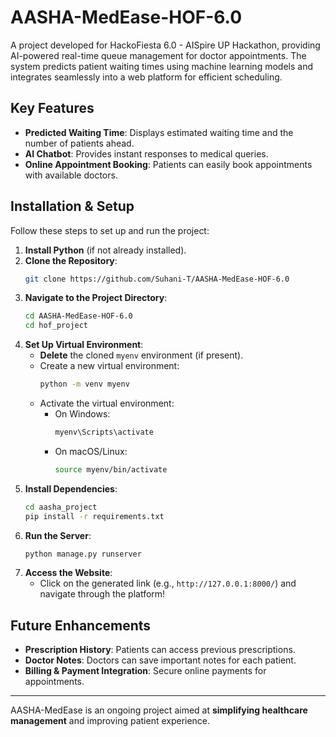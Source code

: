 # AASHA-MedEase-HOF-6.0
A project developed for HackoFiesta 6.0 - AISpire UP Hackathon, providing AI-powered real-time queue management for doctor appointments. The system predicts patient waiting times using machine learning models and integrates seamlessly into a web platform for efficient scheduling.

## Key Features
- **Predicted Waiting Time**: Displays estimated waiting time and the number of patients ahead.
- **AI Chatbot**: Provides instant responses to medical queries.
- **Online Appointment Booking**: Patients can easily book appointments with available doctors.

## Installation & Setup
Follow these steps to set up and run the project:

1. **Install Python** (if not already installed).
2. **Clone the Repository**:
   ```bash
   git clone https://github.com/Suhani-T/AASHA-MedEase-HOF-6.0
   ```
3. **Navigate to the Project Directory**:
   ```bash
   cd AASHA-MedEase-HOF-6.0
   cd hof_project
   ```
4. **Set Up Virtual Environment**:
   - **Delete** the cloned `myenv` environment (if present).
   - Create a new virtual environment:
     ```bash
     python -m venv myenv
     ```
   - Activate the virtual environment:
     - On Windows:
       ```bash
       myenv\Scripts\activate
       ```
     - On macOS/Linux:
       ```bash
       source myenv/bin/activate
       ```
5. **Install Dependencies**:
   ```bash
   cd aasha_project
   pip install -r requirements.txt
   ```
6. **Run the Server**:
   ```bash
   python manage.py runserver
   ```
7. **Access the Website**:
   - Click on the generated link (e.g., `http://127.0.0.1:8000/`) and navigate through the platform!

## Future Enhancements
- **Prescription History**: Patients can access previous prescriptions.
- **Doctor Notes**: Doctors can save important notes for each patient.
- **Billing & Payment Integration**: Secure online payments for appointments.

---
AASHA-MedEase is an ongoing project aimed at **simplifying healthcare management** and improving patient experience.


